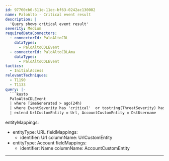 ```yaml
---
id: 97760cb0-511e-11ec-bf63-0242ac130002
name: PaloAlto - Critical event result
description: |
  'Query shows critical event result'
severity: Medium
requiredDataConnectors:
  - connectorId: PaloAltoCDL
    dataTypes:
      - PaloAltoCDLEvent
  - connectorId: PaloAltoCDLAma
    dataTypes:
      - PaloAltoCDLEvent
tactics:
  - InitialAccess
relevantTechniques:
  - T1190
  - T1133
query: |-
  ```kusto
  PaloAltoCDLEvent
  | where TimeGenerated > ago(24h)
  | where EventSeverity has 'critical'  or tostring(ThreatSeverity) has_any ('high', 'critical')
  | extend UrlCustomEntity = Url, AccountCustomEntity = DstUsername
  ```
entityMappings:
  - entityType: URL
    fieldMappings:
      - identifier: Url
        columnName: UrlCustomEntity
  - entityType: Account
    fieldMappings:
      - identifier: Name
        columnName: AccountCustomEntity
---
```


